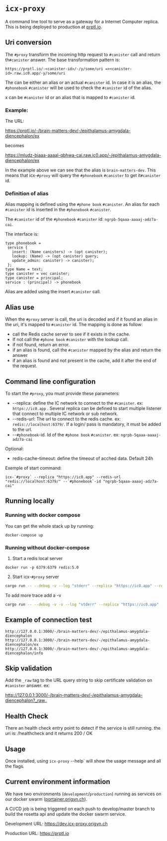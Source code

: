# `icx-proxy`

A command line tool to serve as a gateway for a Internet Computer replica. This is being deployed to production at [prptl.io](https://prptl.io/).

## Uri conversion

The `#proxy` transform the incoming http request to `#canister` call and return th`#canister` answer.
The base transformation pattern is:

```
https://prptl.io/-<canister-id>/-/y/some/uri =><canister-id>.raw.ic0.app/-y/some/uri
```

The <canister-id> can be either an alias or an actual `#canister` id. In case it is an alias, the `#phonebook` `#canister` will be used to check the `#canister` id of the alias.

x can be `#canister` id or an alias that is mapped to `#canister` id.

### Example:

The URL:

https://prptl.io/-/brain-matters-dev/-/epithalamus-amygdala-diencephalon/ex

becomes

https://mludz-biaaa-aaaal-qbhwa-cai.raw.ic0.app/-/epithalamus-amygdala-diencephalon/ex

In the example above we can see that the alias is `brain-matters-dev`. This means that icx-`#proxy` will query the `#phonebook` `#canister` to get it`#canister` id.

### Definition of alias

Alias mapping is defined using the `#phone book` `#canister`. An alias for each `#canister` id is inserted in the `#phonebook` `#canister`.

The `#canister` id of the `#phonebook` `#canister` id: `ngrpb-5qaaa-aaaaj-adz7a-cai`.

The interface is:

```
type phonebook =
 service {
   insert: (Name canisters) -> (opt canister);
   lookup: (Name) -> (opt canister) query;
   update_admin: canister) -> canister);
 };
type Name = text;
type canister = vec canister;
type canister = principal;
service : (principal) -> phonebook
```

Alias are added using the insert `#canister` call.

## Alias use

When the `#proxy` server is call, the uri is decoded and if it found an alias in the uri, it's mapped to `#canister` id.
The mapping is done as follow:

- call the Redis cache server to see if it exists in the cache.
- If not call the `#phone book` `#canister` with the lookup call.
- if not found, return an error.
- if an alias is found, call the `#canister` mapped by the alias and return the answer
- if an alias is found and not present in the cache, add it after the end of the request.

## Command line configuration

To start the `#proxy`, you must provide these parameters:

- --replica: define the IC network to connect to the `#canister`. ex: `https://ic0.app` . Several replica can be defined to start multiple listener that connect to multiple IC network or sub network.
- --redis-url: The url to connect to the redis cache. ex: `redis://localhost:6379/`. If a login/ pass is mandatory, it must be added to the url.
- --`#phonebook`-id. Id of the `#phone book` `#canister`. ex: `ngrpb-5qaaa-aaaaj-adz7a-cai`

Optional:

- redis-cache-timeout: define the timeout of acched data. Default 24h

Exemple of start command:

```
icx-`#proxy` --replica "https://ic0.app" --redis-url "redis://localhost:6379/" --`#phonebook`-id "ngrpb-5qaaa-aaaaj-adz7a-cai"
```

## Running locally

### Running with docker compose

You can get the whole stack up by running:

```
docker-compose up
```

### Running without docker-compose

1. Start a redis local server

```
docker run -p 6379:6379 redis:5.0
```

2. Start icx-`#proxy` server

```bash
cargo run -- --debug -v --log "stderr" --replica "https://ic0.app" --redis-url "redis://localhost:6379/" --`#phonebook`-id "ngrpb-5qaaa-aaaaj-adz7a-cai"
```

To add more trace add a -v

```bash
cargo run -- --debug -v -v --log "stderr" --replica "https://ic0.app" --redis-url "redis://localhost:6379/" --`#phonebook`-id "ngrpb-5qaaa-aaaaj-adz7a-cai"
```

## Example of connection test

```
http://127.0.0.1:3000/-/brain-matters-dev/-/epithalamus-amygdala-diencephalon
http://127.0.0.1:3000/-/brain-matters-dev/-/epithalamus-amygdala-diencephalon/ex
http://127.0.0.1:3000/-/brain-matters-dev/-/epithalamus-amygdala-diencephalon/info
```

## Skip validation

Add the `_raw` tag to the URL query string to skip certificate validation on `#canister` answer.
ex:

http://127.0.0.1:3000/-/brain-matters-dev/-/epithalamus-amygdala-diencephalon?_raw_

## Health Check

There an health check entry point to detect if the service is still running.
the uri is: /healthcheck and it returns 200 / OK

## Usage

Once installed, using `icx-proxy` --help` will show the usage message and all the flags.

## Current environment information

We have two environments (`development`/`production`) running as services on our docker swarm ([portainer.origyn.ch](https://portainer.origyn.ch])).

A CI/CD job is being triggered on each push to develop/master branch to build the rosetta api and update the docker swarm service.

Development URL: https://dev.icx-proxy.origyn.ch

Production URL: https://prptl.io
